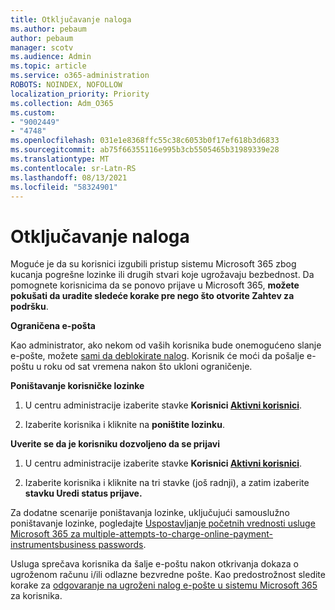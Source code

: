 ```yaml
---
title: Otključavanje naloga
ms.author: pebaum
author: pebaum
manager: scotv
ms.audience: Admin
ms.topic: article
ms.service: o365-administration
ROBOTS: NOINDEX, NOFOLLOW
localization_priority: Priority
ms.collection: Adm_O365
ms.custom:
- "9002449"
- "4748"
ms.openlocfilehash: 031e1e8368ffc55c38c6053b0f17ef618b3d6833
ms.sourcegitcommit: ab75f66355116e995b3cb5505465b31989339e28
ms.translationtype: MT
ms.contentlocale: sr-Latn-RS
ms.lasthandoff: 08/13/2021
ms.locfileid: "58324901"
---
```

# <a name="unlocking-an-account"></a>Otključavanje naloga

Moguće je da su korisnici izgubili pristup sistemu Microsoft 365 zbog kucanja pogrešne lozinke ili drugih stvari koje ugrožavaju bezbednost. Da pomognete korisnicima da se ponovo prijave u Microsoft 365, **možete pokušati da uradite sledeće korake pre nego što otvorite Zahtev za podršku**. 

**Ograničena e-pošta**

Kao administrator, ako nekom od vaših korisnika bude onemogućeno slanje e-pošte, možete [sami da deblokirate nalog](https://docs.microsoft.com/microsoft-365/security/office-365-security/removing-user-from-restricted-users-portal-after-spam). Korisnik će moći da pošalje e-poštu u roku od sat vremena nakon što ukloni ograničenje.

**Poništavanje korisničke lozinke**

1. U centru administracije izaberite stavke **Korisnici [ Aktivni korisnici](https://admin.microsoft.com/Adminportal/Home?source=applauncher#/users)**.

2. Izaberite korisnika i kliknite na **poništite lozinku**.

**Uverite se da je korisniku dozvoljeno da se prijavi**

1. U centru administracije izaberite stavke **Korisnici [ Aktivni korisnici](https://admin.microsoft.com/Adminportal/Home?source=applauncher#/users)**.

2. Izaberite korisnika i kliknite na tri stavke (još radnji), a zatim izaberite **stavku Uredi status prijave.**

Za dodatne scenarije poništavanja lozinke, uključujući samouslužno poništavanje lozinke, pogledajte [Uspostavljanje početnih vrednosti usluge Microsoft 365 za multiple-attempts-to-charge-online-payment-instrumentsbusiness passwords](https://docs.microsoft.com/microsoft-365/admin/add-users/reset-passwords).

Usluga sprečava korisnika da šalje e-poštu nakon otkrivanja dokaza o ugroženom računu i/ili odlazne bezvredne pošte. Kao predostrožnost sledite korake za [odgovaranje na ugroženi nalog e-pošte u sistemu Microsoft 365](https://docs.microsoft.com/microsoft-365/security/office-365-security/responding-to-a-compromised-email-account) za korisnika.
